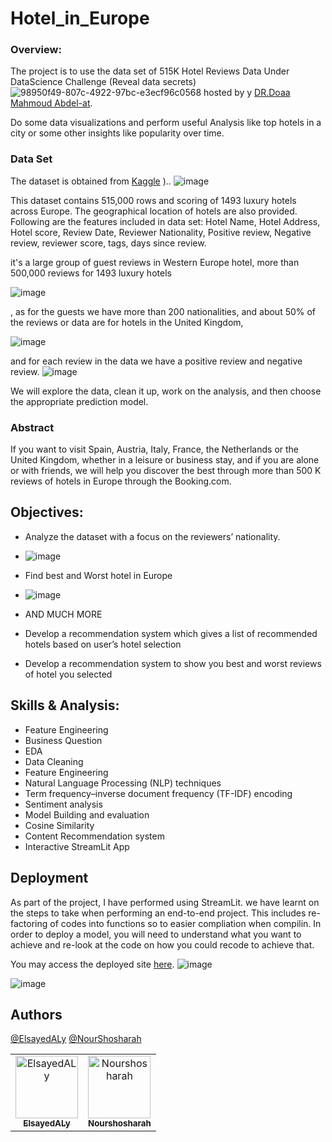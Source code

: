 # Hotel_in_Europe

### Overview: 
The project is to use the data set of 515K Hotel Reviews Data Under DataScience Challenge (Reveal data secrets) 
![98950f49-807c-4922-97bc-e3ecf96c0568](https://user-images.githubusercontent.com/57573454/170989515-410f8029-0522-43f4-b47b-6bc9343a98af.jpg)
hosted by y [DR.Doaa Mahmoud Abdel-at](https://www.linkedin.com/posts/doaa-mahmoud-abdel-aty-01b25b144_datascience-machinelearning-data-activity-6919216035816517632-R9Fl/?utm_source=linkedin_share&utm_medium=member_desktop_web).


Do some data visualizations and perform useful Analysis like top hotels in a city or some other insights like popularity over time.

### Data Set
The dataset is obtained from [Kaggle](https://www.kaggle.com/jiashenliu/515k-hotel-reviews-data-in-europe/data)
).. 
![image](https://user-images.githubusercontent.com/57573454/172364278-cbe58e63-c30f-4325-8acd-c106cc7fd28e.png)

This dataset contains 515,000 rows and scoring of 1493 luxury hotels across Europe. The geographical location of hotels are also provided. 
Following are the features included in data set: Hotel Name, Hotel Address, Hotel score, Review Date, Reviewer Nationality, Positive review, Negative review, reviewer score, tags, days since review.

it's a large group of guest reviews in Western Europe hotel, more than 500,000 reviews for 1493 luxury hotels

![image](https://user-images.githubusercontent.com/57573454/172364500-94bbd096-1820-4b15-9339-d9b05bbfb8f6.png)


, as for the guests we have more than 200 nationalities, and about 50% of the reviews or data are for hotels in the United Kingdom,

![image](https://user-images.githubusercontent.com/57573454/172364460-5a6fb7af-622a-4d88-9d49-206e9cb7f453.png)


and for each review in the data we have a positive review and negative review.
![image](https://user-images.githubusercontent.com/57573454/172364708-14dc77a7-5534-4f8c-900b-5ef1b1922328.png)

We will explore the data, clean it up, work on the analysis, and then choose the appropriate prediction model.



### Abstract
If you want to visit Spain, Austria, Italy, France, the Netherlands or the United Kingdom, whether in a leisure or business stay, and if you are alone or with friends, we will help you discover the best through more than 500 K reviews of hotels in Europe through the Booking.com.
## Objectives:
- Analyze the dataset with a focus on the reviewers’ nationality.
- ![image](https://user-images.githubusercontent.com/57573454/172365927-e875793f-611e-43d1-b774-33d762d90313.png)

- Find best and Worst hotel in Europe
- ![image](https://user-images.githubusercontent.com/57573454/172364645-bd6a69a7-d8c7-4b69-ae5a-7aab849009d9.png)
- AND MUCH MORE 

- Develop a recommendation system which gives a list of recommended hotels based on user’s hotel selection
- Develop a recommendation system to show you best and worst reviews of hotel you selected


## Skills & Analysis:


- Feature Engineering
- Business Question
- EDA
- Data Cleaning 
- Feature Engineering
- Natural Language Processing (NLP) techniques
- Term frequency–inverse document frequency (TF-IDF) encoding
- Sentiment analysis
- Model Building and evaluation
- Cosine Similarity
- Content Recommendation system
- Interactive StreamLit App


## Deployment

As part of the project, I have performed using StreamLit. we have learnt on the steps to take when performing an end-to-end project. This includes re-factoring of codes into functions so to easier compliation when compilin. In order to deploy a model, you will need to understand what you want to achieve and re-look at the code on how you could recode to achieve that.

You may access the deployed site [here](https://share.streamlit.io/nourshosharah/hotel-reviews-project/main/app.py). 
![image](https://user-images.githubusercontent.com/57573454/172364882-9190a5c6-013f-4f8f-bf0b-8f5295587dc6.png)


![image](https://user-images.githubusercontent.com/57573454/172364911-7e9cfa41-ddad-4af0-85dd-8811a236e555.png)



## Authors
[@ElsayedALy](https://github.com/SayedAly90)
[@NourShosharah](https://github.com/Nourshosharah)

<table align="center">
  <tr>
    <td align="center">
    <a href="https://github.com/SayedAly90" target="_black">
    <img src="https://avatars.githubusercontent.com/u/106448211?v=4" width="100px;" alt="ElsayedALy"/>
    <br />
    <sub><b>ElsayedALy</b></sub></a>
    </td>
    <td align="center">
    <a href="https://github.com/Nourshosharah" target="_black">
    <img src="https://avatars.githubusercontent.com/u/57573454?v=4" width="100px;" alt="Nourshosharah"/>
    <br />
    <sub><b>Nourshosharah</b></sub></a>
    </td>
  </tr>
 </table>
